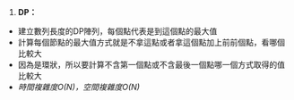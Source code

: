 1. **DP：**

- 建立數列長度的DP陣列，每個點代表是到這個點的最大值
- 計算每個節點的最大值方式就是不拿這點或者拿這個點加上前前個點，看哪個比較大
- 因為是環狀，所以要計算不含第一個點或不含最後一個點哪一個方式取得的值比較大
- *時間複雜度O(N)，空間複雜度O(N)*
